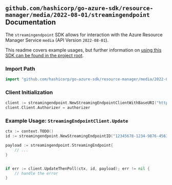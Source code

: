 
## `github.com/hashicorp/go-azure-sdk/resource-manager/media/2022-08-01/streamingendpoint` Documentation

The `streamingendpoint` SDK allows for interaction with the Azure Resource Manager Service `media` (API Version `2022-08-01`).

This readme covers example usages, but further information on [using this SDK can be found in the project root](https://github.com/hashicorp/go-azure-sdk/tree/main/docs).

### Import Path

```go
import "github.com/hashicorp/go-azure-sdk/resource-manager/media/2022-08-01/streamingendpoint"
```


### Client Initialization

```go
client := streamingendpoint.NewStreamingEndpointClientWithBaseURI("https://management.azure.com")
client.Client.Authorizer = authorizer
```


### Example Usage: `StreamingEndpointClient.Update`

```go
ctx := context.TODO()
id := streamingendpoint.NewStreamingEndpointID("12345678-1234-9876-4563-123456789012", "example-resource-group", "accountValue", "streamingEndpointValue")

payload := streamingendpoint.StreamingEndpoint{
	// ...
}


if err := client.UpdateThenPoll(ctx, id, payload); err != nil {
	// handle the error
}
```
